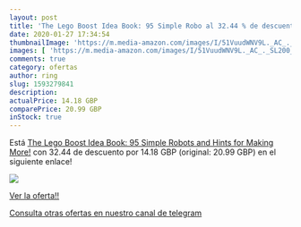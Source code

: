 ```yaml
---
layout: post
title: 'The Lego Boost Idea Book: 95 Simple Robo al 32.44 % de descuento'
date: 2020-01-27 17:34:54
thumbnailImage: 'https://m.media-amazon.com/images/I/51VuudWNV9L._AC_._SL200_.jpg'
images: [ 'https://m.media-amazon.com/images/I/51VuudWNV9L._AC_._SL200_.jpg' ]
comments: true
category: ofertas
author: ring
slug: 1593279841
description:
actualPrice: 14.18 GBP
comparePrice: 20.99 GBP
inStock: true
---
```


Está [The Lego Boost Idea Book: 95 Simple Robots and Hints for Making More!](https://www.amazon.com/dp/1593279841/?tag=redken08-20) con 32.44 de descuento por 14.18 GBP (original: 20.99 GBP) en el siguiente enlace!

[![](https://m.media-amazon.com/images/I/51VuudWNV9L._AC_._SL200_.jpg)](https://www.amazon.com/dp/1593279841/?tag=redken08-20)

[Ver la oferta!!](https://www.amazon.com/dp/1593279841/?tag=redken08-20)

[Consulta otras ofertas en nuestro canal de telegram](https://t.me/s/ofertas25)
